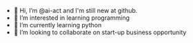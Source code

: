 - 👋 Hi, I’m @ai-act and I'm still new at github.
- 👀 I’m interested in learning programming
- 🌱 I’m currently learning python
- 💞️ I’m looking to collaborate on start-up business opportunity


<!---
ai-act/ai-act is a ✨ special ✨ repository because its `README.md` (this file) appears on your GitHub profile.
You can click the Preview link to take a look at your changes.
--->
